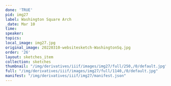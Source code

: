 ```yaml
---
done: 'TRUE'
pid: img27
label: Washington Square Arch
_date: Mar 10
time:
speaker:
topics:
local_image: img27.jpg
original_image: 20220310-websitesketch-WashingtonSq.jpg
order: '26'
layout: sketches_item
collection: sketches
thumbnail: "/img/derivatives/iiif/images/img27/full/250,/0/default.jpg"
full: "/img/derivatives/iiif/images/img27/full/1140,/0/default.jpg"
manifest: "/img/derivatives/iiif/img27/manifest.json"
---
```

